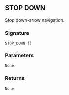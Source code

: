 ## STOP DOWN

Stop down-arrow navigation.


### Signature

`STOP_DOWN ()`


### Parameters

`None`


### Returns

`None`